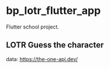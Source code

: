 # bp_lotr_flutter_app
Flutter school project.

## LOTR Guess the character
data: https://the-one-api.dev/
